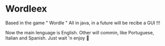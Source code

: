 # Wordleex
Based in the game " Wordle "
All in java, in a future will be recibe a GUI !!!

Now the main lenguage is English.
Other will commin, like Portuguese, Italian and Spanish.
Just wait 'n enjoy 🙂
